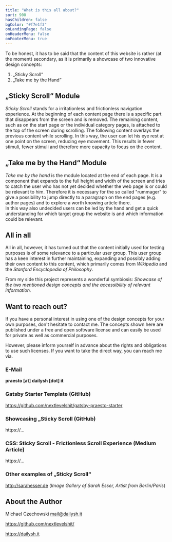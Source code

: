 ```yaml
---
title: "What is this all about?"
sort: 900
hasChildren: false
bgColor: "#f7e1f3"
onLandingPage: false
onHeaderMenu: false
onFooterMenu: true
---
```


<!-- Ehrlicherweise ist es nötig zu sagen, dass der Inhalt dieser Webseite eher (zur Zeit) zweitrangig ist, da es sich in erster Linie um einen Showcase zweier innovativer Designkonzepte handelt:

1. Sticky Scroll
2. Take me by the Hand

### Sticky Scroll

*Sticky Scroll* steht für ein *irritations-reduziertes* Navigationserlebenis.
Zu Beginn jeder einzelnen Inhaltsseite gibt es einen bestimmten Teil, der aus dem Bildschirm verschwindet und entfernt wird.
Die restlichen Inhalte wie bspw. auf der Startseite oder den einzelnen Kategorieseiten werden während des Scrollens am oberen Bildschirmrand angeheftet.
Die darauffolgenden Inhalte überlagern während des Scrollens den vorherigen.
Auf diese Weise kann der Nutzer sein Auge an einer Stelle des Bildschirms ruhen lassen, so dass die Augenbewegung reduziert wird.
Hieraus resultieren weniger Reize, weniger Stimuli und daher mehr Kapazitäten zur Fokussierung auf die Inhalte.

### Take me by the Hand

Take me by the Hand ist das Modul, welches sich am Ende jeder Seite befindet.
Es ist eine Komponente, die sich auf der vollen Höhe und Breite des Bildschirms ausweitet und versucht denjenigen Nutzer aufzufangen, der noch sich noch nicht entschlossen hat, ob die Webseite von Relevanz für ihn ist oder sein könnte.
Daher ist es notwendig für den sog. Stöberer eine Möglichkeit einzuräumen direkt zu einem Paragraphen auf den Endseiten (bspw. Autorenseiten) zu springen und dort einen wissenswerten Beitrag zu erkunden.
Auf diese Weise können auch unentschlossene Nutzer bei der Hand geführt werden und erhalten ein schnelles Verständnis für welche Zielgruppe die Webseite ist und welche Informationen von Relevanz sein könnte. 

## All in all

Alles in allem hat sich jedoch herausgestellt, dass die anfänglich zu testzwecken verwendeten Inhalte eine gewisse Relevant für eine bestimmte Benutzergruppe darstellt.
Diese Benutzergruppe hat ein reges Interesse daran, diese Inhalte, welche primär von Wikipedia und der Stanford Encyclopedia of Philosophy stammen, weiter zu pflegen, zu erweitern und eventuell durch eigene Inhalte zu erweitern.

Von meiner Seite stellt dieses Projekt eine wunderbare Symbiose dar: Showcase der beiden genannten Designkonzepte und die Zugänglich-Machung relevanter Informationen.

## Want to reach outP
-->

To be honest, it has to be said that the content of this website is rather (at the moment) secondary, as it is primarily a showcase of two innovative design concepts:

1. „Sticky Scroll“
2. „Take me by the Hand“

## „Sticky Scroll“ Module

*Sticky Scroll* stands for a irritationless and frictionless navigation experience.
At the beginning of each content page there is a specific part that disappears from the screen and is removed.
The remaining content, such as on the start page or the individual category pages, is attached to the top of the screen during scrolling.
The following content overlays the previous content while scrolling.
In this way, the user can let his eye rest at one point on the screen, reducing eye movement.
This results in fewer stimuli, fewer stimuli and therefore more capacity to focus on the content.

## „Take me by the Hand“ Module

*Take me by the hand* is the module located at the end of each page.
It is a component that expands to the full height and width of the screen and tries to catch the user who has not yet decided whether the web page is or could be relevant to him.
Therefore it is necessary for the so called "rummager" to give a possibility to jump directly to a paragraph on the end pages (e.g. author pages) and to explore a worth knowing article there.   
In this way also undecided users can be led by the hand and get a quick understanding for which target group the website is and which information could be relevant.

## All in all

All in all, however, it has turned out that the content initially used for testing purposes is of some relevance to a particular user group.
This user group has a keen interest in further maintaining, expanding and possibly adding their own content to this content, which primarily comes from *Wikipedia* and the *Stanford Encyclopedia of Philosophy*.

From my side this project represents a wonderful symbiosis: *Showcase of the two mentioned design concepts and the accessibility of relevant information.*

## Want to reach out?

If you have a personal interest in using one of the design concepts for your own purposes, don't hesitate to contact me.
The concepts shown here are published under a free and open software license and can easily be used for private as well as commercial purposes.

However, please inform yourself in advance about the rights and obligations to use such licenses.
If you want to take the direct way, you can reach me via.

### E-Mail

**praesto [at] dailysh [dot] it**

### Gatsby Starter Template (GitHub)

https://github.com/nextlevelshit/gatsby-praesto-starter

### Showcasing „Sticky Scroll (GitHub)

https://...

### CSS: Sticky Scroll - Frictionless Scroll Experience (Medium Article)

https://...

### Other examples of „Sticky Scroll“

http://sarahesser.de (*Image Gallery of Sarah Esser, Artist from Berlin/Paris*)

## About the Author

Michael Czechowski <mail@dailysh.it>  

https://github.com/nextlevelshit/

https://dailysh.it